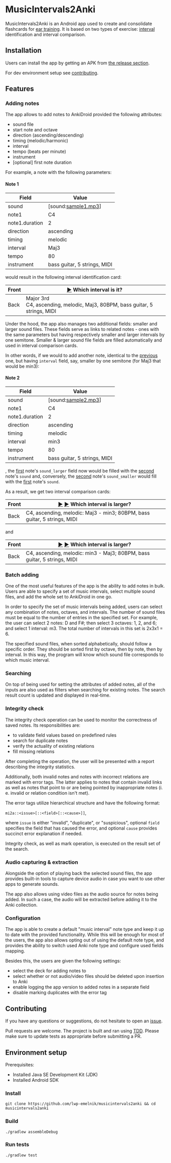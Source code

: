 # MusicIntervals2Anki
MusicIntervals2Anki is an Android app used to create and consolidate flashcards for [ear training](https://en.wikipedia.org/wiki/Ear_training). It is based on two types of exercise: [interval](https://en.wikipedia.org/wiki/Interval_(music)) identification and interval comparison.

## Installation

Users can install the app by getting an APK from [the release section](https://github.com/lwp-emelnik/musicintervals2anki/releases).

For dev environment setup see [contributing](#contributing).

## Features

### Adding notes

The app allows to add notes to AnkiDroid provided the following attributes:
- sound file
- start note and octave
- direction (ascending/descending)
- timing (melodic/harmonic)
- interval
- tempo (beats per minute)
- instrument
- [optional] first note duration

For example, a note with the following parameters:

#### Note 1

| Field          | Value                        |
|----------------|------------------------------|
| sound          | [sound:[sample1.mp3](https://lwp-ygavrilenko.github.io/C4_2_ascending_melodic_Maj3_80_bass-guitar-5-strings-MIDI.mp3)]           |
| note1          | C4                           |
| note1.duration | 2                            |
| direction      | ascending                    |
| timing         | melodic                      |
| interval       | Maj3                         |
| tempo          | 80                           |
| instrument     | bass guitar, 5 strings, MIDI |

would result in the following interval identification card:

| Front | [▶️](https://lwp-ygavrilenko.github.io/C4_2_ascending_melodic_Maj3_80_bass-guitar-5-strings-MIDI.mp3) Which interval is it?                                                        |
|-------|--------------------------------------------------------------------------------|
| Back  | Major 3rd<br>C4, ascending, melodic, Maj3, 80BPM, bass guitar, 5 strings, MIDI |

Under the hood, the app also manages two additional fields: smaller and larger sound files. These fields serve as links to related notes - ones with the same parameters but having respectively smaller and larger intervals by one semitone. Smaller & larger sound file fields are filled automatically and used in interval comparison cards.

In other words, if we would to add another note, identical to the [previous](#note-1) one, but having `interval` field, say, smaller by one semitone (for Maj3 that would be min3):

#### Note 2

| Field          | Value                        |
|----------------|------------------------------|
| sound          | [sound:[sample2.mp3](https://lwp-ygavrilenko.github.io/C4_2_ascending_melodic_min3_80_bass-guitar-5-strings-MIDI.mp3)]           |
| note1          | C4                           |
| note1.duration | 2                            |
| direction      | ascending                    |
| timing         | melodic                      |
| interval       | min3                         |
| tempo          | 80                           |
| instrument     | bass guitar, 5 strings, MIDI |

, the [first](#note-1) note's `sound_larger` field now would be filled with the [second](#note-2) note's `sound` and, conversely, the [second](#note-2) note's `sound_smaller` would fill with the [first](#note-1) note's `sound`.

As a result, we get two interval comparison cards:

| Front | [▶️](https://lwp-ygavrilenko.github.io/C4_2_ascending_melodic_Maj3_80_bass-guitar-5-strings-MIDI.mp3) [▶️](https://lwp-ygavrilenko.github.io/C4_2_ascending_melodic_min3_80_bass-guitar-5-strings-MIDI.mp3) Which interval is larger?                                            |
|-------|--------------------------------------------------------------------------|
| Back  | C4, ascending, melodic: Maj3 - min3; 80BPM, bass guitar, 5 strings, MIDI |

and

| Front | [▶️](https://lwp-ygavrilenko.github.io/C4_2_ascending_melodic_min3_80_bass-guitar-5-strings-MIDI.mp3) [▶️](https://lwp-ygavrilenko.github.io/C4_2_ascending_melodic_Maj3_80_bass-guitar-5-strings-MIDI.mp3) Which interval is larger?                                            |
|-------|--------------------------------------------------------------------------|
| Back  | C4, ascending, melodic: min3 - Maj3; 80BPM, bass guitar, 5 strings, MIDI |

### Batch adding

One of the most useful features of the app is the ability to add notes in bulk. Users are able to specify a set of music intervals, select multiple sound files, and add the whole set to AnkiDroid in one go. 

In order to specify the set of music intervals being added, users can select any combination of notes, octaves, and intervals. The number of sound files must be equal to the number of entries in the specified set. For example, the user can select 2 notes: D and F#; then select 3 octaves: 1, 2, and 6; and select 1 interval: m3. The total number of intervals in this set is 2x3x1 = 6. 

The specified sound files, when sorted alphabetically, should follow a specific order. They should be sorted first by octave, then by note, then by interval. In this way, the program will know which sound file corresponds to which music interval.

### Searching

On top of being used for setting the attributes of added notes, all of the inputs are also used as filters when searching for existing notes. The search result count is updated and displayed in real-time.

### Integrity check

The integrity check operation can be used to monitor the correctness of saved notes. Its responsibilities are:
- to validate field values based on predefined rules
- search for duplicate notes
- verify the actuality of existing relations
- fill missing relations

After completing the operation, the user will be presented with a report describing the integrity statistics. 

Additionally, both invalid notes and notes with incorrect relations are marked with error tags. The latter applies to notes that contain invalid links as well as notes that point to or are being pointed by inappropriate notes (i. e. invalid or relation condition isn't met).

The error tags utilize hierarchical structure and have the following format:

`mi2a::<issue>[::<field>[::<cause>]]`,

where `issue` is either "invalid", "duplicate", or "suspicious", optional `field` specifies the field that has caused the error, and optional `cause` provides succinct error explanation if needed. 


Integrity check, as well as mark operation, is executed on the result set of the search.

### Audio capturing & extraction

Alongside the option of playing back the selected sound files, the app provides built-in tools to capture device audio in case you want to use other apps to generate sounds.

The app also allows using video files as the audio source for notes being added. In such a case, the audio will be extracted before adding it to the Anki collection.

### Configuration

The app is able to create a default "music interval" note type and keep it up to date with the provided functionality. While this will be enough for most of the users, the app also allows opting out of using the default note type, and provides the ability to switch used Anki note type and configure used fields mapping.

Besides this, the users are given the following settings:
- select the deck for adding notes to
- select whether or not audio/video files should be deleted upon insertion to Anki
- enable logging the app version to added notes in a separate field
- disable marking duplicates with the error tag

## Contributing

If you have any questions or suggestions, do not hesitate to open an [issue](https://github.com/lwp-emelnik/musicintervals2anki/issues).

Pull requests are welcome. The project is built and ran using [TDD](https://en.wikipedia.org/wiki/Test-driven_development). Please make sure to update tests as appropriate before submitting a PR.

## Environment setup

Prerequisites:
- Installed Java SE Development Kit (JDK)
- Installed Android SDK

### Install
```
git clone https://github.com/lwp-emelnik/musicintervals2anki && cd musicintervals2anki
```

### Build
```
./gradlew assembleDebug
```

### Run tests
```
./gradlew test
```
